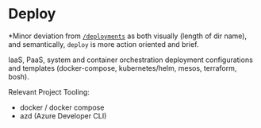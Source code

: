 # Deploy

*Minor deviation from [`/deployments`](https://github.com/golang-standards/project-layout/tree/master/deployments) as both visually (length of dir name), and semantically, `deploy` is more action oriented and brief.

IaaS, PaaS, system and container orchestration deployment configurations and templates (docker-compose, kubernetes/helm, mesos, terraform, bosh).

Relevant Project Tooling:

- docker / docker compose
- azd (Azure Developer CLI)
